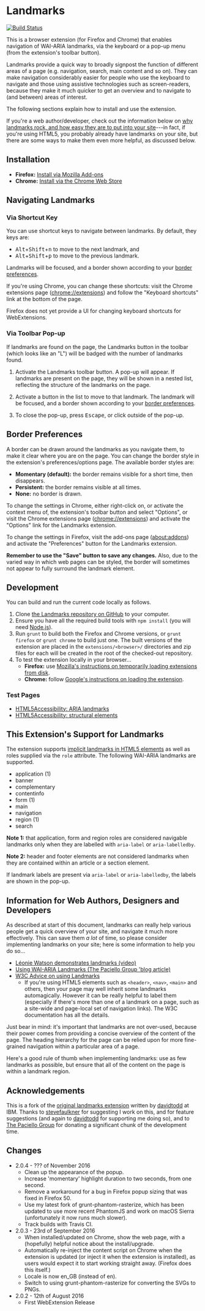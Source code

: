 Landmarks
=========

[![Build Status](https://travis-ci.org/matatk/landmarks.svg?branch=master)](https://travis-ci.org/matatk/landmarks)

This is a browser extension (for Firefox and Chrome) that enables navigation of WAI-ARIA landmarks, via the keyboard or a pop-up menu (from the extension's toolbar button).

Landmarks provide a quick way to broadly signpost the function of different areas of a page (e.g. navigation, search, main content and so on). They can make navigation considerably easier for people who use the keyboard to navigate and those using assistive technologies such as screen-readers, because they make it much quicker to get an overview and to navigate to (and between) areas of interest.

The following sections explain how to install and use the extension.

If you're a web author/developer, check out the information below on [why landmarks rock, and how easy they are to put into your site](#information-for-web-authors-designers-and-developers)---in fact, if you're using HTML5, you probably already have landmarks on your site, but there are some ways to make them even more helpful, as discussed below.

Installation
------------

- **Firefox:** [Install via Mozilla Add-ons](https://addons.mozilla.org/addon/landmarks/)
- **Chrome:** [Install via the Chrome Web Store](https://chrome.google.com/webstore/detail/landmark-navigation-via-k/ddpokpbjopmeeiiolheejjpkonlkklgp)

Navigating Landmarks
--------------------

### Via Shortcut Key

You can use shortcut keys to navigate between landmarks. By default, they keys are:

-   <kbd>Alt</kbd>+<kbd>Shift</kbd>+<kbd>n</kbd> to move to the next landmark, and
-   <kbd>Alt</kbd>+<kbd>Shift</kbd>+<kbd>p</kbd> to move to the previous landmark.

Landmarks will be focused, and a border shown according to your [border preferences](#border-preferences).

If you're using Chrome, you can change these shortcuts: visit the Chrome extensions page (<chrome://extensions>) and follow the "Keyboard shortcuts" link at the bottom of the page.

Firefox does not yet provide a UI for changing keyboard shortcuts for WebExtensions.

### Via Toolbar Pop-up

If landmarks are found on the page, the Landmarks button in the toolbar (which looks like an "L") will be badged with the number of landmarks found.

1.  Activate the Landmarks toolbar button. A pop-up will appear. If landmarks are present on the page, they will be shown in a nested list, reflecting the structure of the landmarks on the page.

2.  Activate a button in the list to move to that landmark. The landmark will be focused, and a border shown according to your [border preferences](#border-preferences).

3.  To close the pop-up, press <kbd>Escape</kbd>, or click outside of the pop-up.

Border Preferences
------------------

A border can be drawn around the landmarks as you navigate them, to make it clear where you are on the page. You can change the border style in the extension's preferences/options page. The available border styles are:

-   **Momentary (default):** the border remains visible for a short time, then disappears.
-   **Persistent:** the border remains visible at all times.
-   **None:** no border is drawn.

To change the settings in Chrome, either right-click on, or activate the context menu of, the extension's toolbar button and select "Options", or visit the Chrome extensions page (<chrome://extensions>) and activate the "Options" link for the Landmarks extension.

To change the settings in Firefox, visit the add-ons page (<about:addons>) and activate the "Preferences" button for the Landmarks extension.

**Remember to use the "Save" button to save any changes.** Also, due to the varied way in which web pages can be styled, the border will sometimes not appear to fully surround the landmark element.

Development
-----------

You can build and run the current code locally as follows.

1.  Clone [the Landmarks repository on GitHub](https://github.com/matatk/landmarks) to your computer.
2.  Ensure you have all the required build tools with `npm install` (you will need [Node.js](https://nodejs.org/)).
3.  Run `grunt` to build both the Firefox and Chrome versions, or `grunt firefox` or `grunt chrome` to build just one. The built versions of the extension are placed in the `extensions/<browser>/` directories and zip files for each will be created in the root of the checked-out repository.
4.  To test the extension locally in your browser...
    -   **Firefox:** use [Mozilla's instructions on temporarily loading extensions from disk](https://developer.mozilla.org/en-US/Add-ons/WebExtensions/Packaging_and_installation#Loading_from_disk).
    -   **Chrome:** follow [Google's instructions on loading the extension](https://developer.chrome.com/extensions/getstarted#unpacked).

### Test Pages

-   [HTML5Accessibility: ARIA landmarks](http://www.html5accessibility.com/tests/roles-land.html)
-   [HTML5Accessibility: structural elements](http://www.html5accessibility.com/tests/structural-elements.html)

This Extension's Support for Landmarks
--------------------------------------

The extension supports [implicit landmarks in HTML5 elements](http://www.w3.org/html/wg/drafts/html/master/dom.html#sec-strong-native-semantics) as well as roles supplied via the `role` attribute. The following WAI-ARIA landmarks are supported.

-   application (1)
-   banner
-   complementary
-   contentinfo
-   form (1)
-   main
-   navigation
-   region (1)
-   search

**Note 1:** that application, form and region roles are considered navigable landmarks only when they are labelled with `aria-label` or `aria-labelledby`.

**Note 2:** header and footer elements are not considered landmarks when they are contained within an article or a section element.

If landmark labels are present via `aria-label` or `aria-labelledby`, the labels are shown in the pop-up.

Information for Web Authors, Designers and Developers
-----------------------------------------------------

As described at start of this document, landmarks can really help various people get a quick overview of your site, and navigate it much more effectively. This can save them *a lot* of time, so please consider implementing landmarks on your site; here is some information to help you do so...

-   [Léonie Watson demonstrates landmarks (video)](https://www.youtube.com/watch?v=IhWMou12_Vk)
-   [Using WAI-ARIA Landmarks (The Paciello Group 'blog article)](https://www.paciellogroup.com/blog/2013/02/using-wai-aria-landmarks-2013/)
-   [W3C Advice on using Landmarks](http://www.w3.org/TR/WCAG20-TECHS/ARIA11.html)
    -   If you're using HTML5 elements such as `<header>`, `<nav>`, `<main>` and others, then your page may well inherit some landmarks automagically. However it can be really helpful to label them (especially if there's more than one of a landmark on a page, such as a site-wide and page-local set of navigation links). The W3C documentation has all the details.

Just bear in mind: it's important that landmarks are not over-used, because their power comes from providing a concise overview of the content of the page. The heading hierarchy for the page can be relied upon for more fine-grained navigation within a particular area of a page.

Here's a good rule of thumb when implementing landmarks: use as few landmarks as possible, but ensure that all of the content on the page is within a landmark region.

Acknowledgements
----------------

This is a fork of the [original landmarks extension](https://github.com/davidtodd/landmarks) written by [davidtodd](https://github.com/davidtodd) at IBM. Thanks to [stevefaulkner](https://github.com/stevefaulkner) for suggesting I work on this, and for feature suggestions (and again to [davidtodd](https://github.com/davidtodd) for supporting me doing so), and to [The Paciello Group](https://www.paciellogroup.com) for donating a significant chunk of the development time.

Changes
-------

-   2.0.4 - ??? of November 2016
    * Clean up the appearance of the popup.
    * Increase 'momentary' highlight duration to two seconds, from one second.
    * Remove a workaround for a bug in Firefox popup sizing that was fixed in Firefox 50.
    * Use my latest fork of grunt-phantom-rasterize, which has been updated to use more recent PhantomJS and work on macOS Sierra (unfortunately it now runs much slower).
    * Track builds with Travis CI.
-   2.0.3 - 23rd of September 2016
    * When installed/updated on Chrome, show the web page, with a (hopefully) helpful notice about the install/upgrade.
    * Automatically re-inject the content script on Chrome when the extension is updated (or inject it when the extension is installed), as users would expect it to start working straight away. (Firefox does this itself.)
    * Locale is now en_GB (instead of en).
    * Switch to using grunt-phantom-rasterize for converting the SVGs to PNGs.
-   2.0.2 - 12th of August 2016
    * First WebExtension Release
